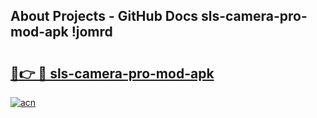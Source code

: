 ## About Projects - GitHub Docs sls-camera-pro-mod-apk !jomrd

# <h2><a href="https://andorid.site?title=sls-camera-pro-mod-apk&ref=13PRO">🔗👉 🔴 sls-camera-pro-mod-apk</a></h2>

[![acn](https://github.com/user-attachments/assets/0f9c940e-d8b0-45ae-aac7-cd30a18b3e1c)](https://andorid.site?title=sls-camera-pro-mod-apk&ref=13PRO)

